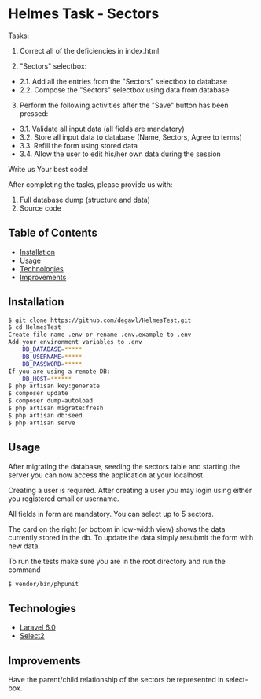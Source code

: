 # Helmes Task - Sectors

Tasks:
1. Correct all of the deficiencies in index.html

2. "Sectors" selectbox:
- 2.1. Add all the entries from the "Sectors" selectbox to database
- 2.2. Compose the "Sectors" selectbox using data from database

3. Perform the following activities after the "Save" button has been pressed: 
- 3.1. Validate all input data (all fields are mandatory)
- 3.2. Store all input data to database (Name, Sectors, Agree to terms)
- 3.3. Refill the form using stored data 
- 3.4. Allow the user to edit his/her own data during the session

Write us Your best code! 

After completing the tasks, please provide us with:
1. Full database dump (structure and data)
2. Source code

## Table of Contents

- [Installation](#installation)
- [Usage](#usage)
- [Technologies](#technologies)
- [Improvements](#improvements)

## Installation

```sh
$ git clone https://github.com/degawl/HelmesTest.git
$ cd HelmesTest
Create file name .env or rename .env.example to .env
Add your environment variables to .env
    DB_DATABASE=*****
    DB_USERNAME=*****
    DB_PASSWORD=*****
If you are using a remote DB:
    DB_HOST=******
$ php artisan key:generate
$ composer update
$ composer dump-autoload
$ php artisan migrate:fresh
$ php artisan db:seed
$ php artisan serve
```

## Usage

After migrating the database, seeding the sectors table and starting the server you can now access the application at your localhost.

Creating a user is required.
After creating a user you may login using either you registered email or username.

All fields in form are mandatory.
You can select up to 5 sectors.

The card on the right (or bottom in low-width view) shows the data currently stored in the db.
To update the data simply resubmit the form with new data.

To run the tests make sure you are in the root directory and run the command
```sh
$ vendor/bin/phpunit
```
## Technologies

- [Laravel 6.0](https://laravel.com/)
- [Select2](https://github.com/ttskch/select2-bootstrap4-theme)

## Improvements

Have the parent/child relationship of the sectors be represented in select-box.


